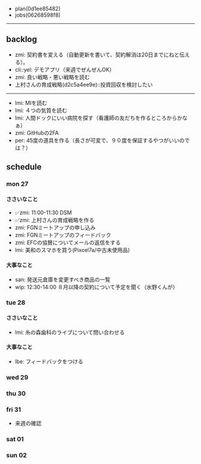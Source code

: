 
- plan(0d1ee85482)
- jobs(06268598f8)
---

## backlog
- zmi: 契約書を変える（自動更新を書いて、契約解消は20日までにねと伝える）。
- cli::yel: デモアプリ（来週でぜんぜんOK）
- zmi: 良い戦略・悪い戦略を読む
- 上村さんの育成戦略(d2c5a4ee9e)::投資回収を検討したい
---
- lmi: MIを読む
- lmi: ４つの気質を読む
- lmi: 人間ドックにいい病院を探す（看護師の友だちを作るところからかなぁ）
- zmi: GitHubの2FA
- per: 45度の道具を作る（長さが可変で、９０度を保証するやつがいいのでは？）

## schedule
### mon 27
#### ささいなこと
- ✅zmi: 11:00-11:30 DSM
- ✅zmi: 上村さんの育成戦略を作る
- zmi: FGNミートアップの申し込み
- zmi: FGNミートアップのフィードバック
- zmi: EFCの協賛についてメールの返信をする
- lmi: 美和のスマホを買う(Pixcel7a/中古未使用品)
#### 大事なこと
- san: 発送元倉庫を変更すべき商品の一覧
- wip: 12:30-14:00 ８月以降の契約について予定を聞く（水野くんが）

### tue 28
#### ささいなこと
- lmi: 糸の森歯科のライブについて問い合わせる
#### 大事なこと
- lbe: フィードバックをつける

### wed 29
### thu 30
### fri 31
- 来週の確認

### sat 01
### sun 02



